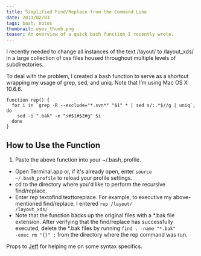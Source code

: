 ```yaml
---
title: Simplified Find/Replace from the Command Line
date: 2011/02/03
tags: bash, notes
thumbnail: eyes_thumb.png
teaser: An overview of a quick bash function I recently wrote.
---
```


I recently needed to change all instances of the text /layout/ to /layout_xds/ in a large collection of css files housed throughout multiple levels of subdirectories.

To deal with the problem, I created a bash function to serve as a shortcut wrapping my usage of grep, sed, and uniq. Note that I’m using Mac OS X 10.6.6.

```
function rep() {
  for i in `grep -R --exclude="*.svn*" "$1" * | sed s/:.*$//g | uniq`; do
    sed -i ".bak" -e "s#$1#$2#g" $i
  done
}
```

## How to Use the Function

1. Paste the above function into your ~/.bash_profile.
+ Open Terminal.app or, if it's already open, enter <code>source ~/.bash_profile</code> to reload your profile settings.
+ cd to the directory where you'd like to perform the recursive find/replace.
+ Enter rep textofind texttoreplace. For example, to executive my above-mentioned find/replace, I entered <code>rep /layout/ /layout_xds/</code>
+ Note that the function backs up the original files with a \*.bak file extension. After verifying that the find/replace has successfully executed, delete the \*.bak files by running <code>find . -name "*.bak" -exec rm "{}" \;</code> from the directory where the rep command was run.

Props to [Jeff](https://twitter.com/javallone) for helping me on some syntax specifics.
